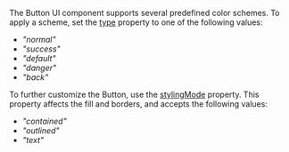 The Button UI component supports several predefined color schemes. To apply a scheme, set the [type](/Documentation/ApiReference/UI_Widgets/dxButton/Configuration/#type) property to one of the following values:     

- *"normal"*    
- *"success"*
- *"default"*    
- *"danger"*    
- *"back"*    

To further customize the Button, use the [stylingMode](/Documentation/ApiReference/UI_Widgets/dxButton/Configuration/#stylingMode) property. This property affects the fill and borders, and accepts the following values:    

- *"contained"*    
- *"outlined"*    
- *"text"*    
 